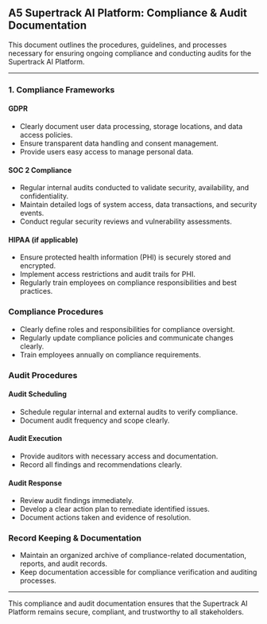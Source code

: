 ## **A5 Supertrack AI Platform: Compliance & Audit Documentation**

This document outlines the procedures, guidelines, and processes necessary for ensuring ongoing compliance and conducting audits for the Supertrack AI Platform.

---

### **1\. Compliance Frameworks**

#### **GDPR**

* Clearly document user data processing, storage locations, and data access policies.  
* Ensure transparent data handling and consent management.  
* Provide users easy access to manage personal data.

#### **SOC 2 Compliance**

* Regular internal audits conducted to validate security, availability, and confidentiality.  
* Maintain detailed logs of system access, data transactions, and security events.  
* Conduct regular security reviews and vulnerability assessments.

#### **HIPAA (if applicable)**

* Ensure protected health information (PHI) is securely stored and encrypted.  
* Implement access restrictions and audit trails for PHI.  
* Regularly train employees on compliance responsibilities and best practices.

### **Compliance Procedures**

* Clearly define roles and responsibilities for compliance oversight.  
* Regularly update compliance policies and communicate changes clearly.  
* Train employees annually on compliance requirements.

### **Audit Procedures**

#### **Audit Scheduling**

* Schedule regular internal and external audits to verify compliance.  
* Document audit frequency and scope clearly.

#### **Audit Execution**

* Provide auditors with necessary access and documentation.  
* Record all findings and recommendations clearly.

#### **Audit Response**

* Review audit findings immediately.  
* Develop a clear action plan to remediate identified issues.  
* Document actions taken and evidence of resolution.

### **Record Keeping & Documentation**

* Maintain an organized archive of compliance-related documentation, reports, and audit records.  
* Keep documentation accessible for compliance verification and auditing processes.

---

This compliance and audit documentation ensures that the Supertrack AI Platform remains secure, compliant, and trustworthy to all stakeholders.

